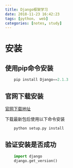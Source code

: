```yaml
---
title: Django框架学习
date: 2018-11-23 16:42:23
tags: [python， web]
categories: [notes, study]
---
```


# 安装

## 使用pip命令安装

```python
    pip install Django==2.1.3
```

## 官网下载安装

[官网下载地址][1]

[1]: https://www.djangoproject.com/download/

下载最新包后使用以下命令安装

```python
    python setup.py install
```

## 验证安装是否成功

```python
    import django
    django.get_version()
```